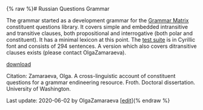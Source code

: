 {% raw %}# Russian Questions Grammar

The grammar started as a development grammar for the [Grammar
Matrix](https://blog.inductorsoftware.com/docsproto/matrix/MatrixTop) constituent questions library. It covers simple and
embedded intransitive and transitive clauses, both propositional and
interrogative (both polar and constituent). It has a minimal lexicon at
this point. The [test
suite](https://students.washington.edu/olzama/rus.txt) is in Cyrillic
font and consists of 294 sentences. A version which also covers
ditransitive clauses exists (please contact
OlgaZamaraeva).

[download](https://students.washington.edu/olzama/rqg.zip)

Citation: Zamaraeva, Olga. A cross-linguistic account of constituent
questions for a grammar endineering resource. Froth. Doctoral
dissertation. University of Washington.

Last update: 2020-06-02 by OlgaZamaraeva [[edit](https://github.com/delph-in/docs/wiki/RussianQuestionsGrammarTop/_edit)]{% endraw %}